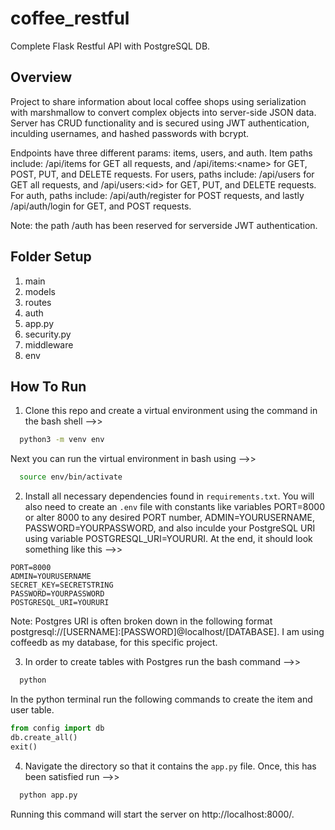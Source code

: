 # coffee_restful
Complete Flask Restful API with PostgreSQL DB.

## Overview
Project to share information about local coffee shops using serialization with marshmallow to convert complex objects into server-side JSON data. Server has CRUD functionality and is secured using JWT authentication, inculding usernames, and hashed passwords with bcrypt.

Endpoints have three different params: items, users, and auth. Item paths include: /api/items for GET all requests, and /api/items:\<name\> for GET, POST, PUT, and DELETE requests. For users, paths include: /api/users for GET all requests, and /api/users:\<id\> for GET, PUT, and DELETE requests. For auth, paths include: /api/auth/register for POST requests, and lastly /api/auth/login for GET, and POST requests.

Note: the path /auth has been reserved for serverside JWT authentication. 
  
## Folder Setup
1. main
2. models
3. routes
4. auth
5. app.py
6. security.py
7. middleware
8. env

## How To Run
1. Clone this repo and create a virtual environment using the command in the bash shell -->>

```bash
  python3 -m venv env
```

Next you can run the virtual environment in bash using -->>

```bash
  source env/bin/activate
```

2. Install all necessary dependencies found in <code>requirements.txt</code>. You will also need to create an <code>.env</code> file with constants like variables PORT=8000 or alter 8000 to any desired PORT number, ADMIN=YOURUSERNAME, PASSWORD=YOURPASSWORD, and also inculde your PostgreSQL URI using variable POSTGRESQL_URI=YOURURI. At the end, it should look something like this -->>

```env
PORT=8000
ADMIN=YOURUSERNAME
SECRET_KEY=SECRETSTRING
PASSWORD=YOURPASSWORD
POSTGRESQL_URI=YOURURI
```

Note: Postgres URI is often broken down in the following format postgresql://[USERNAME]:[PASSWORD]@localhost/[DATABASE]. I am using coffeedb as my database, for this specific project.

3. In order to create tables with Postgres run the bash command -->>

```bash
  python
```

In the python terminal run the following commands to create the item and user table.

```python
from config import db
db.create_all()
exit()
```

4. Navigate the directory so that it contains the <code>app.py</code> file. Once, this has been satisfied run -->>

```python
  python app.py
```

Running this command will start the server on http://localhost:8000/.
